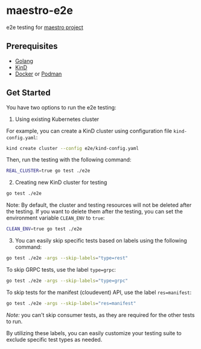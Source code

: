 # maestro-e2e

e2e testing for [maestro project](https://github.com/kube-orchestra/maestro)

## Prerequisites

- [Golang](https://golang.org/)
- [KinD](https://kind.sigs.k8s.io/)
- [Docker](https://www.docker.com/) or [Podman](https://podman.io/)

## Get Started

You have two options to run the e2e testing:

1. Using existing Kubernetes cluster

For example, you can create a KinD cluster using configuration file `kind-config.yaml`:

```bash
kind create cluster --config e2e/kind-config.yaml
```

Then, run the testing with the following command:

```bash
REAL_CLUSTER=true go test ./e2e
```

2. Creating new KinD cluster for testing

```bash
go test ./e2e
```

Note: By default, the cluster and testing resources will not be deleted after the testing. If you want to delete them after the testing, you can set the environment variable `CLEAN_ENV` to `true`:

```bash
CLEAN_ENV=true go test ./e2e
```

3. You can easily skip specific tests based on labels using the following command:

```bash
go test ./e2e -args --skip-labels="type=rest"
```

To skip GRPC tests, use the label `type=grpc`:

```bash
go test ./e2e -args --skip-labels="type=grpc"
```

To skip tests for the manifest (cloudevent) API, use the label `res=manifest`:

```bash
go test ./e2e -args --skip-labels="res=manifest"
```

_Note:_ you can't skip consumer tests, as they are required for the other tests to run.

By utilizing these labels, you can easily customize your testing suite to exclude specific test types as needed.
